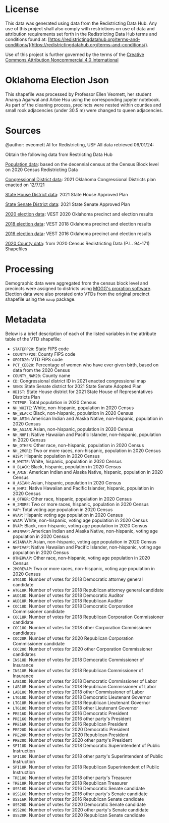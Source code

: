 # License
This data was generated using data from the Redistricting Data Hub.  Any use of this project shall also comply with restrictions on use of data and attribution requirements set forth in the Redistricting Data Hub terms and conditions found at: [https://redistrictingdatahub.org/terms-and-conditions/](https://redistrictingdatahub.org/terms-and-conditions/).

Use of this project is further governed by the terms of the [Creative Commons Attribution Noncommercial 4.0 International](https://creativecommons.org/licenses/by-nc/4.0/legalcode.en)

# Oklahoma Election Json

This shapefile was processed by Professor Ellen Veomett, her student Ananya Agarwal and Arbie Hsu using the corresponding jupyter notebook.  As part of the cleaning process, precincts were nested within counties and small rook adjacencies (under 30.5 m) were changed to queen adjacencies.

# **Sources**
@author: eveomett AI for Redistricting, USF All data retrieved 06/01/24:

Obtain the following data from Restricting Data Hub

[Population data](https://redistrictingdatahub.org/dataset/oklahoma-block-pl-94171-2020-by-table/): based on the decennial census at the Census Block level on 2020 Census Redistricting Data

[Congressional District data](https://redistrictingdatahub.org/dataset/2021-oklahoma-cong-adopted-plan/): 2021 Oklahoma Congressional Districts plan enacted on 12/7/21

[State House District data](https://redistrictingdatahub.org/dataset/2021-oklahoma-state-house-adopted-plan/): 2021 State House Approved Plan

[State Senate District data](https://redistrictingdatahub.org/dataset/2021-oklahoma-state-senate-adopted-plan/): 2021 State Senate Approved Plan

[2020 election data](https://redistrictingdatahub.org/dataset/vest-2020-oklahoma-precinct-and-election-results/)**:**  VEST 2020 Oklahoma precinct and election results

[2018 election data](https://redistrictingdatahub.org/dataset/vest-2018-oklahoma-precinct-and-election-results/)**:**  VEST 2018 Oklahoma precinct and election results

[2016 election data](https://redistrictingdatahub.org/dataset/vest-2016-oklahoma-precinct-and-election-results/)**:**  VEST 2016 Oklahoma precinct and election results

[2020 County data](https://redistrictingdatahub.org/dataset/oklahoma-county-pl-94171-2020/): from 2020 Census Redistricting Data (P.L. 94-171) Shapefiles

# **Processing**

Demographic data were aggregated from the census block level and precincts were assigned to districts using [MGGG's proration software](https://github.com/mggg/maup). Election data were also prorated onto VTDs from the original precinct shapefile using the `maup` package.

# **Metadata**

Below is a brief description of each of the listed variables in the attribute table of the VTD shapefile:

- `STATEFP20`: State FIPS code  
- `COUNTYFP20`: County FIPS code  
- `GEOID20`: VTD FIPS code  
- `PCT_CEB20`: Percentage of women who have ever given birth, based on data from the 2020 Census  
- `COUNTY_NAM20`: County name
- `CD`: Congressional district ID in 2021 enacted congressional map
- `SEND`: State Senate district for 2021 State Senate Adopted Plan
- `HDIST`: State House district for 2021 State House of Representatives Districts Plan
- `TOTPOP`: Total population in 2020 Census
- `NH_WHITE`: White, non-hispanic, population in 2020 Census
- `NH_BLACK`: Black, non-hispanic, population in 2020 Census
- `NH_AMIN`: American Indian and Alaska Native, non-hispanic, population in 2020 Census
- `NH_ASIAN`: Asian, non-hispanic, population in 2020 Census
- `NH_NHPI`: Native Hawaiian and Pacific Islander, non-hispanic, population in 2020 Census
- `NH_OTHER`: Other race, non-hispanic, population in 2020 Census
- `NH_2MORE`: Two or more races, non-hispanic, population in 2020 Census
- `HISP`: Hispanic population in 2020 Census
- `H_WHITE`: White, hispanic, population in 2020 Census
- `H_BLACK`: Black, hispanic, population in 2020 Census
- `H_AMIN`: American Indian and Alaska Native, hispanic, population in 2020 Census
- `H_ASIAN`: Asian, hispanic, population in 2020 Census
- `H_NHPI`: Native Hawaiian and Pacific Islander, hispanic, population in 2020 Census
- `H_OTHER`: Other race, hispanic, population in 2020 Census
- `H_2MORE`: Two or more races, hispanic, population in 2020 Census
- `VAP`: Total voting age population in 2020 Census
- `HVAP`: Hispanic voting age population in 2020 Census
- `WVAP`: White, non-hispanic, voting age population in 2020 Census
- `BVAP`: Black, non-hispanic, voting age population in 2020 Census
- `AMINVAP`: American Indian and Alaska Native, non-hispanic, voting age population in 2020 Census
- `ASIANVAP`: Asian, non-hispanic, voting age population in 2020 Census
- `NHPIVAP`: Native Hawaiian and Pacific Islander, non-hispanic, voting age population in 2020 Census
- `OTHERVAP`: Other race, non-hispanic, voting age population in 2020 Census
- `2MOREVAP`: Two or more races, non-hispanic, voting age population in 2020 Census
- `ATG18D`: Number of votes for 2018 Democratic attorney general candidate
- `ATG18R`: Number of votes for 2018 Republican attorney general candidate
- `AUD18D`: Number of votes for 2018 Democratic Auditor
- `AUD18R`: Number of votes for 2018 Republican Auditor
- `COC18D`: Number of votes for 2018 Democratic Corporation Commissioner candidate  
- `COC18R`: Number of votes for 2018 Republican Corporation Commissioner candidate  
- `COC18O`: Number of votes for 2018 other Corporation Commissioner candidates  
- `COC20R`: Number of votes for 2020 Republican Corporation Commissioner candidate  
- `COC20O`: Number of votes for 2020 other Corporation Commissioner candidates
- `INS18D`: Number of votes for 2018 Democratic Commissioner of Insurance
- `INS18R`: Number of votes for 2018 Republican Commissioner of Insurance
- `LAB18D`: Number of votes for 2018 Democratic Commissioner of Labor
- `LAB18R`: Number of votes for 2018 Republican Commissioner of Labor
- `LAB18O`: Number of votes for 2018 other Commissioner of Labor
- `LTG18D`: Number of votes for 2018 Democratic Lieutenant Governor
- `LTG18R`: Number of votes for 2018 Republican Lieutenant Governor
- `LTG18O`: Number of votes for 2018 other Lieutenant Governor
- `PRE16D`: Number of votes for 2016 Democratic President
- `PRE16O`: Number of votes for 2016 other party's President
- `PRE16R`: Number of votes for 2016 Republican President
- `PRE20D`: Number of votes for 2020 Democratic President
- `PRE20R`: Number of votes for 2020 Republican President
- `PRE20O`: Number of votes for 2020 other party's President
- `SPI18D`: Number of votes for 2018 Democratic Superintendent of Public Instruction  
- `SPI18O`: Number of votes for 2018 other party's Superintendent of Public Instruction  
- `SPI18R`: Number of votes for 2018 Republican Superintendent of Public Instruction  
- `TRE18O`: Number of votes for 2018 other party's Treasurer  
- `TRE18R`: Number of votes for 2018 Republican Treasurer  
- `USS16D`: Number of votes for 2016 Democratic Senate candidate  
- `USS16O`: Number of votes for 2016 other party's Senate candidate  
- `USS16R`: Number of votes for 2016 Republican Senate candidate  
- `USS20D`: Number of votes for 2020 Democratic Senate candidate  
- `USS20O`: Number of votes for 2020 other party's Senate candidate  
- `USS20R`: Number of votes for 2020 Republican Senate candidate  

